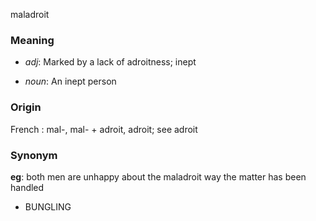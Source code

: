 maladroit
### Meaning
+ _adj_: Marked by a lack of adroitness; inept

+ _noun_: An inept person

### Origin

French : mal-, mal- + adroit, adroit; see adroit

### Synonym

__eg__: both men are unhappy about the maladroit way the matter has been handled

+ BUNGLING


